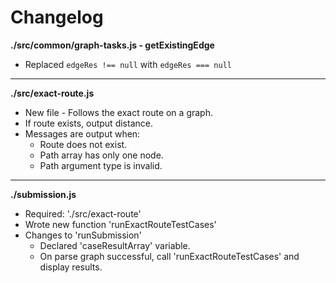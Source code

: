 # Changelog

**./src/common/graph-tasks.js - getExistingEdge**
* Replaced `edgeRes !== null` with `edgeRes === null`

---

**./src/exact-route.js**
* New file - Follows the exact route on a graph.
* If route exists, output distance.
* Messages are output when:
	* Route does not exist.
	* Path array has only one node.
	* Path argument type is invalid.

---

**./submission.js**
* Required: './src/exact-route'
* Wrote new function 'runExactRouteTestCases'
* Changes to 'runSubmission'
	* Declared 'caseResultArray' variable.
	* On parse graph successful, call 'runExactRouteTestCases' and display results.
